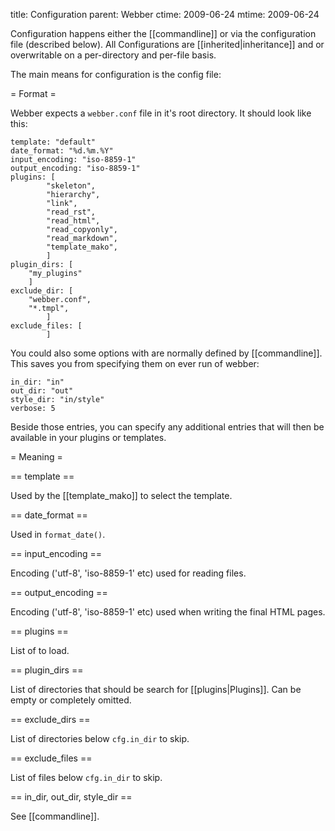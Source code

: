 title: Configuration
parent: Webber
ctime: 2009-06-24
mtime: 2009-06-24

Configuration happens either the [[commandline]] or
via the configuration file (described below). All Configurations are
[[inherited|inheritance]] and or overwritable on a per-directory and
per-file basis.

The main means for configuration is the config file:

= Format =

Webber expects a `webber.conf` file in it's root directory. It should look like this:

	template: "default"
	date_format: "%d.%m.%Y"
	input_encoding: "iso-8859-1"
	output_encoding: "iso-8859-1"
	plugins: [
	        "skeleton",
	        "hierarchy",
        	"link",
	        "read_rst",
        	"read_html",
	        "read_copyonly",
        	"read_markdown",
	        "template_mako",
        	]
	plugin_dirs: [
		"my_plugins"
		]
	exclude_dir: [
		"webber.conf",
		"*.tmpl",
	        ]
	exclude_files: [
	        ]

You could also some options with are normally defined by [[commandline]].
This saves you from specifying them on ever run of webber:

	in_dir: "in"
	out_dir: "out"
	style_dir: "in/style"
	verbose: 5

Beside those entries, you can specify any additional entries that will then
be available in your plugins or templates.

= Meaning =

== template ==

Used by the [[template_mako]] to select the template.

== date_format ==

Used in `format_date()`.

== input_encoding ==

Encoding ('utf-8', 'iso-8859-1' etc) used for reading files.

== output_encoding ==

Encoding ('utf-8', 'iso-8859-1' etc) used when writing the final HTML pages.

== plugins ==

List of  to load.

== plugin_dirs ==

List of directories that should be search for [[plugins|Plugins]]. Can be empty or
completely omitted.

== exclude_dirs ==

List of directories below `cfg.in_dir` to skip.

== exclude_files ==

List of files below `cfg.in_dir` to skip.

== in_dir, out_dir, style_dir ==

See [[commandline]].
